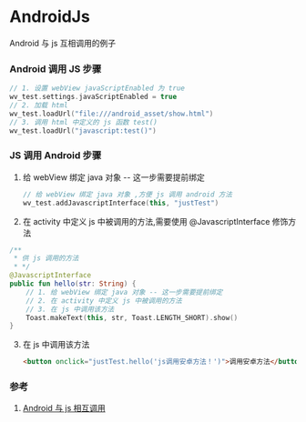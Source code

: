 # AndroidJs
Android 与 js 互相调用的例子

### Android 调用  JS 步骤

```kotlin
// 1. 设置 webView javaScriptEnabled 为 true
wv_test.settings.javaScriptEnabled = true
// 2. 加载 html
wv_test.loadUrl("file:///android_asset/show.html")
// 3. 调用 html 中定义的 js 函数 test()
wv_test.loadUrl("javascript:test()")
```

### JS 调用 Android 步骤

1. 给 webView 绑定 java 对象 -- 这一步需要提前绑定

   ```kotlin
   // 给 webView 绑定 java 对象 ,方便 js 调用 android 方法
   wv_test.addJavascriptInterface(this, "justTest")
   ```

2.  在 activity 中定义 js 中被调用的方法,需要使用 @JavascriptInterface 修饰方法

   ```kotlin
   /**
    * 供 js 调用的方法
    * */
   @JavascriptInterface
   public fun hello(str: String) {
       // 1. 给 webView 绑定 java 对象 -- 这一步需要提前绑定
       // 2. 在 activity 中定义 js 中被调用的方法
       // 3. 在 js 中调用该方法
       Toast.makeText(this, str, Toast.LENGTH_SHORT).show()
   }
   ```

3. 在 js 中调用该方法

   ```html
   <button onclick="justTest.hello('js调用安卓方法！')">调用安卓方法</button>
   ```

### 参考

1. [Android 与 js 相互调用](https://www.cnblogs.com/lanxingren/p/9603633.html)